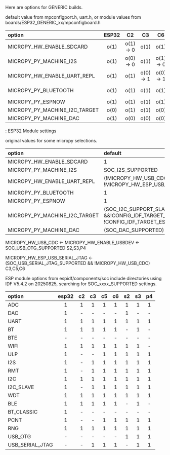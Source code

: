 Here are options for GENERIC builds.

default value from mpconfigport.h, uart.h, or module values from boards/ESP32_GENERIC_xx/mpconfigboard.h

| option | ESP32 | C2 | C3 | C6 | S2 | S3 |
| :--- | :---: | :---: | :---: | :---: | :---: | :---: |
| MICROPY_HW_ENABLE_SDCARD | o(1) | o(1) -> 0 | o(1) | o(1) | o(1) | o(1) |
| MICROPY_PY_MACHINE_I2S | o(1) | o(0) -> 0 | o(1) | o(1) -> 0 | o(1) | o(1) |
| MICROPY_HW_ENABLE_UART_REPL | o(1) | o(1) | o(0) -> 1 | o(0) -> 1 | o(0) -> 1 | o(0) -> 1 |
| MICROPY_PY_BLUETOOTH | o(1) | o(1) | o(1) | o(1) | o(1) -> 0 | o(1) |
| MICROPY_PY_ESPNOW | o(1) | o(1) | o(1) | o(1) | o(1) | o(1) |
| MICROPY_PY_MACHINE_I2C_TARGET | o(0) | o(1) | o(1) | o(0) | o(1) | o(1) |
| MICROPY_PY_MACHINE_DAC | o(1) | o(0) | o(0) | o(0) | o(1) | o(0) |

 : ESP32 Module settings 

original values for some micropy selections.

| option | default |
| :--- | :--- |
| MICROPY_HW_ENABLE_SDCARD | 1 |
| MICROPY_PY_MACHINE_I2S | SOC_I2S_SUPPORTED |
| MICROPY_HW_ENABLE_UART_REPL | (!MICROPY_HW_USB_CDC && !MICROPY_HW_ESP_USB_SERIAL_JTAG) |
| MICROPY_PY_BLUETOOTH | 1 |
| MICROPY_PY_ESPNOW | 1 |
| MICROPY_PY_MACHINE_I2C_TARGET | (SOC_I2C_SUPPORT_SLAVE &&!CONFIG_IDF_TARGET_ESP32 && !CONFIG_IDF_TARGET_ESP32C6) |
| MICROPY_PY_MACHINE_DAC | (SOC_DAC_SUPPORTED) |
 

MICROPY_HW_USB_CDC <- MICROPY_HW_ENABLE_USBDEV <- SOC_USB_OTG_SUPPORTED       S2,S3,P4

MICROPY_HW_ESP_USB_SERIAL_JTAG <- (SOC_USB_SERIAL_JTAG_SUPPORTED && !MICROPY_HW_USB_CDC)   C3,C5,C6

ESP module options from espidf/components/soc include directories using IDF V5.4.2 on 20250825, searching for SOC_xxxx_SUPPORTED settings.

| option          | esp32 | c2 | c3 | c5 | c6 | s2 | s3 | p4 |
|:----------------|:-----:|:--:|:--:|:--:|:--:|:--:|:--:|:--:|
| ADC             | 1     | 1  | 1  | 1  | 1  | 1  | 1  | 1  |
| DAC             | 1     | -  | -  | -  | -  | 1  | -  | -  |
| UART            | 1     | 1  | 1  | 1  | 1  | 1  | 1  | 1  |
| BT              | 1     | 1  | 1  | 1  | 1  | -  | 1  | -  |
| BTE             | -     | -  | -  | -  | -  | -  | -  | -  |
| WIFI            | 1     | 1  | 1  | 1  | 1  | 1  | 1  | -  |
| ULP             | 1     | -  | -  | 1  | 1  | 1  | 1  | 1  |
| I2S             | 1     | -  | 1  | 1  | 1  | 1  | 1  | 1  |
| RMT             | 1     | -  | 1  | 1  | 1  | 1  | 1  | 1  |
| I2C             | 1     | 1  | 1  | 1  | 1  | 1  | 1  | 1  |
| I2C_SLAVE       | 1     | -  | 1  | 1  | 1  | 1  | 1  | 1  |
| WDT             | 1     | 1  | 1  | 1  | 1  | 1  | 1  | 1  |
| BLE             | 1     | 1  | 1  | 1  | 1  | -  | 1  | -  |
| BT_CLASSIC      | 1     | -  | -  | -  | -  | -  | -  | -  |
| PCNT            | 1     | -  | -  | 1  | 1  | 1  | 1  | 1  |
| RNG             | 1     | 1  | 1  | 1  | 1  | 1  | 1  | 1  |
| USB_OTG         | -     | -  | -  | -  | -  | 1  | 1  | 1  |
| USB_SERIAL_JTAG | -     | -  | 1  | 1  | 1  | -  | 1  | 1  |
